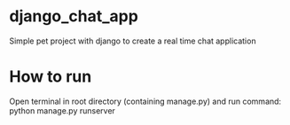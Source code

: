 

# django_chat_app
Simple pet project with django to create a real time chat application

# How to run
Open terminal in root directory (containing manage.py) and run command:
python manage.py runserver
